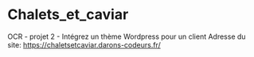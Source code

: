 # Chalets_et_caviar
OCR - projet 2 - Intégrez un thème Wordpress pour un client
Adresse du site: https://chaletsetcaviar.darons-codeurs.fr/
